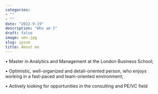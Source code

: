 ```yaml
---
categories:
- ""
- ""
date: "2022-9-19"
description: "Who am I"
draft: false
image: umn.jpg
slug: ipsum
title: About me
---
```


• Master in Analytics and Management at the London Business School; 

• Optimistic, well-organized and detail-oriented person, who enjoys working in a fast-paced and team-oriented environment;

• Actively looking for opportunities in the consulting and PE/VC field